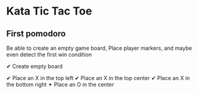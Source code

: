 # Kata Tic Tac Toe

## First pomodoro
Be able to create an empty game board,
Place player markers, and maybe even detect the first win condition

✔ Create empty board

✔ Place an X in the top left
✔ Place an X in the top center
✔ Place an X in the bottom right
✴ Place an O in the center